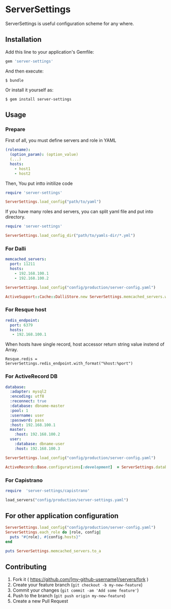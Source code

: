 # ServerSettings

ServerSettings is useful configuration scheme for any where.


## Installation

Add this line to your application's Gemfile:

```ruby
gem 'server-settings'
```

And then execute:

    $ bundle

Or install it yourself as:

    $ gem install server-settings

## Usage

### Prepare
First of all, you must define servers and role in YAML

```yaml
(rolename):
  (option_param): (option_value)
  (...)
  hosts:
    - host1
    - host2
```
Then, You put intto initilize code

```ruby
require 'server-settings'

ServerSettings.load_config("path/to/yaml")
```

If you have many roles and servers, you can split yaml file and put
into directory.

```ruby
require 'server-settings'

ServerSettings.load_config_dir("path/to/yamls-dir/*.yml")
```


### For Dalli

```yaml
memcached_servers:
  port: 11211
  hosts:
    - 192.168.100.1
    - 192.168.100.2
```

```ruby
ServerSettings.load_config("config/production/server-config.yaml")

ActiveSupport::Cache::DalliStore.new ServerSettings.memcached_servers.with_format("%host:%port"), options

```

### For Resque host
```yaml
redis_endpoint:
  port: 6379
  hosts:
   - 192.168.100.1
```
When hosts have single record, host accessor return string value
instend of Array.
```
Resque.redis = ServerSettings.redis_endpoint.with_format("%host:%port")

```
### For ActiveRecord DB

```yaml
database:
  :adapter: mysql2
  :encoding: utf8
  :reconnect: true
  :database: dbname-master
  :pool: 1
  :username: user
  :password: pass
  :host: 192.168.100.1
  master:
    :host: 192.168.100.2
  user:
    :database: dbname-user
    :host: 192.168.100.3

```

```ruby
ServerSettings.load_config("config/production/server-config.yaml")

ActiveRecord::Base.configurations[:development]  = ServerSettings.database.configurations
```

### For Capistrano
```ruby
require  'server-settings/capistrano'

load_servers("config/production/server-settings.yaml")

```

## For other application configuration

```ruby
ServerSettings.load_config("config/production/server-config.yaml")
ServerSettings.each_role do |role, config|
  puts "#{role}, #{config.hosts}"
end
```

```ruby
puts ServerSettings.memcached_servers.to_a

```
## Contributing

1. Fork it ( https://github.com/[my-github-username]/servers/fork )
2. Create your feature branch (`git checkout -b my-new-feature`)
3. Commit your changes (`git commit -am 'Add some feature'`)
4. Push to the branch (`git push origin my-new-feature`)
5. Create a new Pull Request
